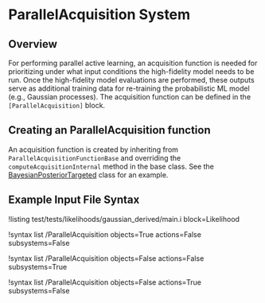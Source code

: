 # ParallelAcquisition System

## Overview

For performing parallel active learning, an acquisition function is needed for prioritizing under what input conditions the high-fidelity model needs to be run. Once the high-fidelity model evaluations are performed, these outputs serve as additional training data for re-training the probabilistic ML model (e.g., Gaussian processes). The acquisition function can be defined in the `[ParallelAcquisition]` block.

## Creating an ParallelAcquisition function

An acquisition function is created by inheriting from `ParallelAcquisitionFunctionBase` and overriding the `computeAcquisitionInternal` method in the base class. See the [BayesianPosteriorTargeted](BayesianPosteriorTargeted.md) class for an example.

## Example Input File Syntax

!listing test/tests/likelihoods/gaussian_derived/main.i block=Likelihood

!syntax list /ParallelAcquisition objects=True actions=False subsystems=False

!syntax list /ParallelAcquisition objects=False actions=False subsystems=True

!syntax list /ParallelAcquisition objects=False actions=True subsystems=False